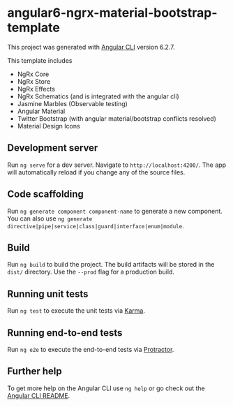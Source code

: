 # angular6-ngrx-material-bootstrap-template

This project was generated with [Angular CLI](https://github.com/angular/angular-cli) version 6.2.7.

This template includes
 - NgRx Core
 - NgRx Store
 - NgRx Effects
 - NgRx Schematics (and is integrated with the angular cli)
 - Jasmine Marbles (Observable testing)
 - Angular Material
 - Twitter Bootstrap (with angular material/bootstrap conflicts resolved)
 - Material Design Icons


## Development server

Run `ng serve` for a dev server. Navigate to `http://localhost:4200/`. The app will automatically reload if you change any of the source files.

## Code scaffolding

Run `ng generate component component-name` to generate a new component. You can also use `ng generate directive|pipe|service|class|guard|interface|enum|module`.

## Build

Run `ng build` to build the project. The build artifacts will be stored in the `dist/` directory. Use the `--prod` flag for a production build.

## Running unit tests

Run `ng test` to execute the unit tests via [Karma](https://karma-runner.github.io).

## Running end-to-end tests

Run `ng e2e` to execute the end-to-end tests via [Protractor](http://www.protractortest.org/).

## Further help

To get more help on the Angular CLI use `ng help` or go check out the [Angular CLI README](https://github.com/angular/angular-cli/blob/master/README.md).
